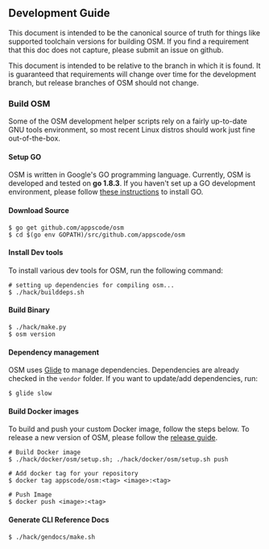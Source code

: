## Development Guide
This document is intended to be the canonical source of truth for things like supported toolchain versions for building OSM.
If you find a requirement that this doc does not capture, please submit an issue on github.

This document is intended to be relative to the branch in which it is found. It is guaranteed that requirements will change over time
for the development branch, but release branches of OSM should not change.

### Build OSM
Some of the OSM development helper scripts rely on a fairly up-to-date GNU tools environment, so most recent Linux distros should
work just fine out-of-the-box.

#### Setup GO
OSM is written in Google's GO programming language. Currently, OSM is developed and tested on **go 1.8.3**. If you haven't set up a GO
development environment, please follow [these instructions](https://golang.org/doc/code.html) to install GO.

#### Download Source

```console
$ go get github.com/appscode/osm
$ cd $(go env GOPATH)/src/github.com/appscode/osm
```

#### Install Dev tools
To install various dev tools for OSM, run the following command:

```console
# setting up dependencies for compiling osm...
$ ./hack/builddeps.sh
```

#### Build Binary
```
$ ./hack/make.py
$ osm version
```

#### Dependency management
OSM uses [Glide](https://github.com/Masterminds/glide) to manage dependencies. Dependencies are already checked in the `vendor` folder.
If you want to update/add dependencies, run:
```console
$ glide slow
```

#### Build Docker images
To build and push your custom Docker image, follow the steps below. To release a new version of OSM, please follow the [release guide](/docs/developer-guide/release.md).

```console
# Build Docker image
$ ./hack/docker/osm/setup.sh; ./hack/docker/osm/setup.sh push

# Add docker tag for your repository
$ docker tag appscode/osm:<tag> <image>:<tag>

# Push Image
$ docker push <image>:<tag>
```

#### Generate CLI Reference Docs
```console
$ ./hack/gendocs/make.sh
```
